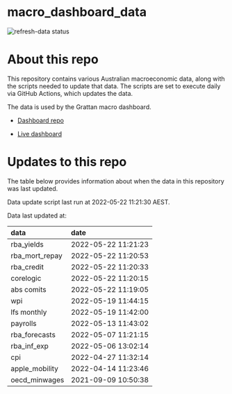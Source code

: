 
<!-- README.md is generated from README.Rmd. Please edit that file -->

# macro\_dashboard\_data

<!-- badges: start -->

![refresh-data
status](https://github.com/grattan/macro_dashboard_data/workflows/refresh-data/badge.svg)

<!-- badges: end -->

# About this repo

This repository contains various Australian macroeconomic data, along
with the scripts needed to update that data. The scripts are set to
execute daily via GitHub Actions, which updates the data.

The data is used by the Grattan macro dashboard.

  - [Dashboard repo](https://github.com/grattan/macrodashboard)

  - [Live dashboard](https://mattcowgill.shinyapps.io/macrodashboard/)

# Updates to this repo

The table below provides information about when the data in this
repository was last updated.

Data update script last run at 2022-05-22 11:21:30 AEST.

Data last updated at:

| data             | date                |
| :--------------- | :------------------ |
| rba\_yields      | 2022-05-22 11:21:23 |
| rba\_mort\_repay | 2022-05-22 11:20:53 |
| rba\_credit      | 2022-05-22 11:20:33 |
| corelogic        | 2022-05-22 11:20:15 |
| abs comits       | 2022-05-22 11:19:05 |
| wpi              | 2022-05-19 11:44:15 |
| lfs monthly      | 2022-05-19 11:42:00 |
| payrolls         | 2022-05-13 11:43:02 |
| rba\_forecasts   | 2022-05-07 11:21:15 |
| rba\_inf\_exp    | 2022-05-06 13:02:14 |
| cpi              | 2022-04-27 11:32:14 |
| apple\_mobility  | 2022-04-14 11:23:46 |
| oecd\_minwages   | 2021-09-09 10:50:38 |
